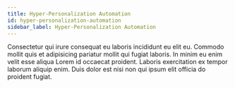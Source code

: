 ```yaml
---
title: Hyper-Personalization Automation
id: hyper-personalization-automation
sidebar_label: Hyper-Personalization Automation
---
```


Consectetur qui irure consequat eu laboris incididunt eu elit eu. Commodo mollit quis et adipisicing pariatur mollit qui fugiat laboris. In minim eu enim velit esse aliqua Lorem id occaecat proident. Laboris exercitation ex tempor laborum aliquip enim. Duis dolor est nisi non qui ipsum elit officia do proident fugiat.

